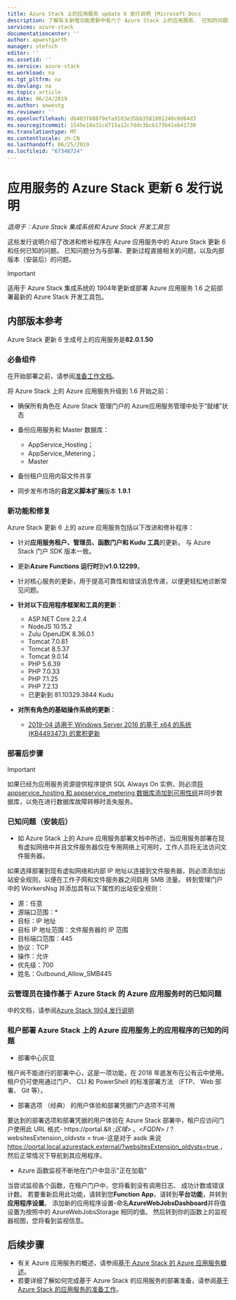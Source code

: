 ```yaml
---
title: Azure Stack 上的应用服务 update 6 发行说明 |Microsoft Docs
description: 了解有关新增功能更新中有六个 Azure Stack 上的应用服务、 已知的问题和下载更新的位置。
services: azure-stack
documentationcenter: ''
author: apwestgarth
manager: stefsch
editor: ''
ms.assetid: ''
ms.service: azure-stack
ms.workload: na
ms.tgt_pltfrm: na
ms.devlang: na
ms.topic: article
ms.date: 06/24/2019
ms.author: anwestg
ms.reviewer: ''
ms.openlocfilehash: db403f68879efa9103e35bb3581801240c0d64d3
ms.sourcegitcommit: 1545e18a31cd715a12c7ddc3bcb173b41eb41730
ms.translationtype: MT
ms.contentlocale: zh-CN
ms.lasthandoff: 06/25/2019
ms.locfileid: "67348724"
---
```

# <a name="app-service-on-azure-stack-update-6-release-notes"></a>应用服务的 Azure Stack 更新 6 发行说明

*适用于：Azure Stack 集成系统和 Azure Stack 开发工具包*

这些发行说明介绍了改进和修补程序在 Azure 应用服务中的 Azure Stack 更新 6 和任何已知的问题。 已知问题分为与部署、更新过程直接相关的问题，以及内部版本（安装后）的问题。

> [!IMPORTANT]
> 适用于 Azure Stack 集成系统的 1904年更新或部署 Azure 应用服务 1.6 之前部署最新的 Azure Stack 开发工具包。


## <a name="build-reference"></a>内部版本参考

Azure Stack 更新 6 生成号上的应用服务是**82.0.1.50**

### <a name="prerequisites"></a>必备组件

在开始部署之前，请参阅[准备工作文档](azure-stack-app-service-before-you-get-started.md)。

将 Azure Stack 上的 Azure 应用服务升级到 1.6 开始之前：

- 确保所有角色在 Azure Stack 管理门户的 Azure应用服务管理中处于“就绪”状态

- 备份应用服务和 Master 数据库：
  - AppService_Hosting；
  - AppService_Metering；
  - Master

- 备份租户应用内容文件共享

- 同步发布市场的**自定义脚本扩展**版本 **1.9.1**

### <a name="new-features-and-fixes"></a>新功能和修复

Azure Stack 更新 6 上的 azure 应用服务包括以下改进和修补程序：

- 针对**应用服务租户、管理员、函数门户和 Kudu 工具**的更新。 与 Azure Stack 门户 SDK 版本一致。

- 更新**Azure Functions 运行时**到**v1.0.12299**。

- 针对核心服务的更新，用于提高可靠性和错误消息传递，以便更轻松地诊断常见问题。

- **针对以下应用程序框架和工具的更新**：
  - ASP.NET Core 2.2.4
  - NodeJS 10.15.2
  - Zulu OpenJDK 8.36.0.1
  - Tomcat 7.0.81
  - Tomcat 8.5.37
  - Tomcat 9.0.14
  - PHP 5.6.39
  - PHP 7.0.33
  - PHP 7.1.25
  - PHP 7.2.13
  - 已更新到 81.10329.3844 Kudu

- **对所有角色的基础操作系统的更新**：
  - [2019-04 适用于 Windows Server 2016 的基于 x64 的系统 (KB4493473) 的累积更新](https://support.microsoft.com/help/4493473/windows-10-update-kb4493473)

### <a name="post-deployment-steps"></a>部署后步骤

> [!IMPORTANT]
> 如果已经为应用服务资源提供程序提供 SQL Always On 实例，则必须[将 appservice_hosting 和 appservice_metering 数据库添加到可用性组](https://docs.microsoft.com/sql/database-engine/availability-groups/windows/availability-group-add-a-database)并同步数据库，以免在进行数据库故障转移时丢失服务。

### <a name="known-issues-post-installation"></a>已知问题（安装后）

- 如 Azure Stack 上的 Azure 应用服务部署文档中所述，当应用服务部署在现有虚拟网络中并且文件服务器仅在专用网络上可用时，工作人员将无法访问文件服务器。

如果选择部署到现有虚拟网络和内部 IP 地址以连接到文件服务器，则必须添加出站安全规则，以便在工作子网和文件服务器之间启用 SMB 流量。 转到管理门户中的 WorkersNsg 并添加具有以下属性的出站安全规则：
 * 源：任意
 * 源端口范围：*
 * 目标：IP 地址
 * 目标 IP 地址范围：文件服务器的 IP 范围
 * 目标端口范围：445
 * 协议：TCP
 * 操作：允许
 * 优先级：700
 * 姓名：Outbound_Allow_SMB445

### <a name="known-issues-for-cloud-admins-operating-azure-app-service-on-azure-stack"></a>云管理员在操作基于 Azure Stack 的 Azure 应用服务时的已知问题

中的文档，请参阅[Azure Stack 1904 发行说明](azure-stack-release-notes-1904.md)

### <a name="known-issues-for-tenants-deploying-applications-on-azure-app-service-on-azure-stack"></a>租户部署 Azure Stack 上的 Azure 应用服务上的应用程序的已知的问题

- 部署中心灰显

租户尚不能进行的部署中心，这是一项功能，在 2018 年底发布在公有云中使用。  租户仍可使用通过门户、 CLI 和 PowerShell 的标准部署方法 （FTP、 Web 部署、 Git 等）。

- 部署选项 （经典） 的用户体验和部署凭据门户选项不可用

要达到的部署选项和部署凭据的用户体验在 Azure Stack 部署中，租户应访问门户使用此 URL 格式- https://portal.&lt ;*区域*&gt; 。&lt;*FQDN*&gt; /？ websitesExtension_oldvsts = true-这是对于 asdk 来说[ https://portal.local.azurestack.external/?websitesExtension_oldvsts=true ](https://portal.local.azurestack.external/?websitesExtension_oldvsts=true) ，然后正常情况下导航到其应用程序。

- Azure 函数监视不断地在门户中显示"正在加载"

当尝试监视各个函数，在租户门户中，您将看到没有调用日志、 成功计数或错误计数。  若要重新启用此功能，请转到您**Function App**，请转到**平台功能**，并转到**应用程序设置**。  添加新的应用程序设置-命名**AzureWebJobsDashboard**并将值设置为按照中的 AzureWebJobsStorage 相同的值。  然后转到你的函数上的监视器视图，您将看到监视信息。

## <a name="next-steps"></a>后续步骤

- 有关 Azure 应用服务的概述，请参阅[基于 Azure Stack 的 Azure 应用服务概述](azure-stack-app-service-overview.md)。
- 若要详细了解如何完成基于 Azure Stack 的应用服务的部署准备，请参阅[基于 Azure Stack 的应用服务的准备工作](azure-stack-app-service-before-you-get-started.md)。
